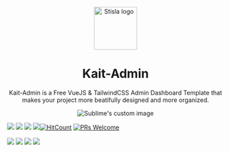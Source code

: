 <p align="center">
  <a href="https://getstisla.com">
    <img src="https://user-images.githubusercontent.com/46257169/85205526-0c14e500-b346-11ea-8d43-84088925b0f1.png" alt="Stisla logo" width="100" height="100">
  </a>
</p>

<h1 align="center">Kait-Admin</h1>

<p align="center">
Kait-Admin is a Free VueJS & TailwindCSS Admin Dashboard Template that makes your project more beatifully designed and more organized.
</p>

<p align="center">
  <img src="https://user-images.githubusercontent.com/46257169/85205857-2e0f6700-b348-11ea-9d71-0d19e288c48e.png" alt="Sublime's custom image"/>
</p>



[![](https://img.shields.io/github/issues/Syauqizaidan/Learnify?style=flat-square)](https://img.shields.io/github/issues/Syauqizaidan/Learnify?style=flat-square) ![](https://img.shields.io/github/stars/Syauqizaidan/Learnify?style=flat-square)
![](https://img.shields.io/github/forks/Syauqizaidan/Learnify?style=flat-square) ![](https://img.shields.io/github/license/Syauqizaidan/Learnify?style=flat-square)[![HitCount](http://hits.dwyl.com/syauqizaidan/https://githubcom/Syauqizaidan/Learnify.svg)](http://hits.dwyl.com/syauqizaidan/https://githubcom/Syauqizaidan/Learnify)  [![PRs Welcome](https://img.shields.io/badge/PRs-welcome-brightgreen.svg?style=flat-square)](http://makeapullrequest.com)

<p align="center">
	
<img align="center" src="http://ForTheBadge.com/images/badges/built-with-love.svg"> <img align="center" src="http://ForTheBadge.com/images/badges/uses-html.svg"> <img align="center" src="http://ForTheBadge.com/images/badges/makes-people-smile.svg"> <img align="center" src="http://ForTheBadge.com/images/badges/built-by-developers.svg">

</p>
